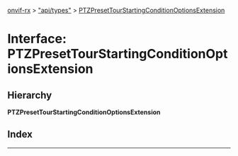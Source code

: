 [onvif-rx](../README.md) > ["api/types"](../modules/_api_types_.md) > [PTZPresetTourStartingConditionOptionsExtension](../interfaces/_api_types_.ptzpresettourstartingconditionoptionsextension.md)

# Interface: PTZPresetTourStartingConditionOptionsExtension

## Hierarchy

**PTZPresetTourStartingConditionOptionsExtension**

## Index

---

